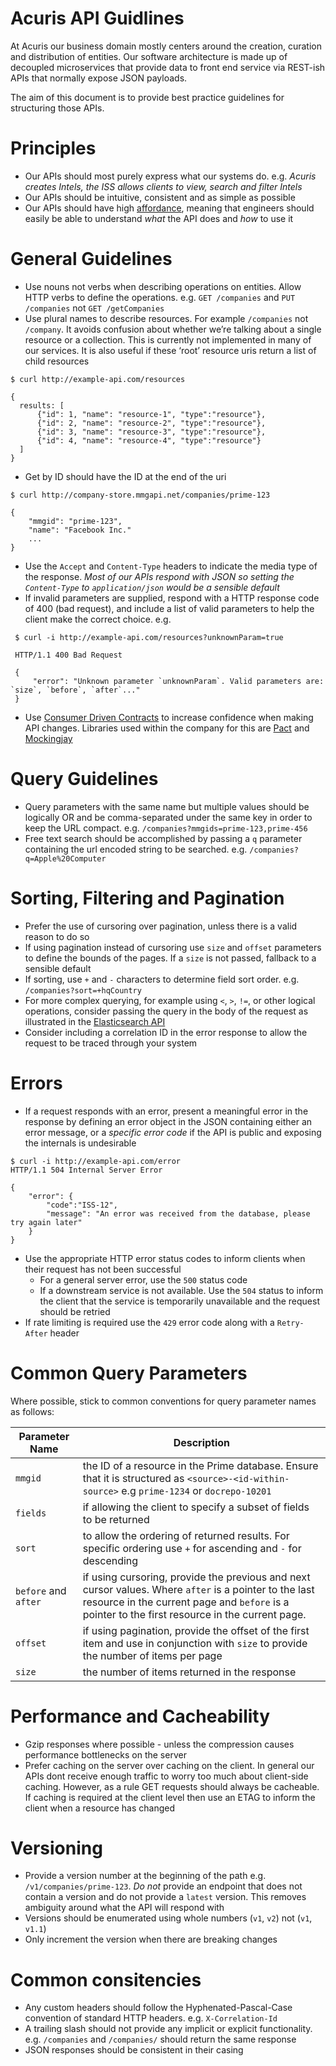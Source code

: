 # Acuris API Guidlines

At Acuris our business domain mostly centers around the creation, curation and distribution of entities. Our software architecture is made up of decoupled microservices that provide data to front end service via REST-ish APIs that normally expose JSON payloads.

The aim of this document is to provide best practice guidelines for structuring those APIs.

# Principles

- Our APIs should most purely express what our systems do. e.g. _Acuris creates Intels, the ISS allows clients to view, search and filter Intels_
- Our APIs should be intuitive, consistent and as simple as possible
- Our APIs should have high [affordance](https://en.wikipedia.org/wiki/Affordance), meaning that engineers should easily be able to understand _what_ the API does and _how_ to use it

# General Guidelines

- Use nouns not verbs when describing operations on entities. Allow HTTP verbs to define the operations. e.g. `GET /companies` and `PUT /companies` not `GET /getCompanies`
- Use plural names to describe resources. For example `/companies` not `/company`. It avoids confusion about whether we’re talking about a single resource or a collection. This is currently not implemented in many of our services. It is also useful if these ‘root’ resource uris return a list of child resources

```
$ curl http://example-api.com/resources

{
  results: [
      {"id": 1, "name": "resource-1", "type":"resource"},
      {"id": 2, "name": "resource-2", "type":"resource"},
      {"id": 3, "name": "resource-3", "type":"resource"},
      {"id": 4, "name": "resource-4", "type":"resource"}
  ]
}
```

- Get by ID should have the ID at the end of the uri

```
$ curl http://company-store.mmgapi.net/companies/prime-123

{
    "mmgid": "prime-123",
    "name": "Facebook Inc."
    ...
}
```

- Use the `Accept` and `Content-Type` headers to indicate the media type of the response. _Most of our APIs respond with JSON so setting the `Content-Type` to `application/json` would be a sensible default_
- If invalid parameters are supplied, respond with a HTTP response code of 400 (bad request), and include a list of valid parameters to help the client make the correct choice. e.g.

```
 $ curl -i http://example-api.com/resources?unknownParam=true

 HTTP/1.1 400 Bad Request

 {
     "error": "Unknown parameter `unknownParam`. Valid parameters are: `size`, `before`, `after`..."
 }
```

- Use [Consumer Driven Contracts](https://martinfowler.com/articles/consumerDrivenContracts.html) to increase confidence when making API changes. Libraries used within the company for this are [Pact](https://docs.pact.io/) and [Mockingjay](https://github.com/quii/mockingjay-server)

# Query Guidelines

- Query parameters with the same name but multiple values should be logically OR and be comma-separated under the same key in order to keep the URL compact.
  e.g. `/companies?mmgids=prime-123,prime-456`
- Free text search should be accomplished by passing a `q` parameter containing the url encoded string to be searched.
  e.g. `/companies?q=Apple%20Computer`

# Sorting, Filtering and Pagination

- Prefer the use of cursoring over pagination, unless there is a valid reason to do so
- If using pagination instead of cursoring use `size` and `offset` parameters to define the bounds of the pages. If a `size` is not passed, fallback to a sensible default
- If sorting, use `+` and `-` characters to determine field sort order. e.g. `/companies?sort=+hqCountry`
- For more complex querying, for example using `<`, `>`, `!=`, or other logical operations, consider passing the query in the body of the request as illustrated in the [Elasticsearch API](https://www.elastic.co/guide/en/elasticsearch/reference/current/search-request-body.html)
- Consider including a correlation ID in the error response to allow the request to be traced through your system

# Errors

- If a request responds with an error, present a meaningful error in the response by defining an error object in the JSON containing either an error message, or a _specific error code_ if the API is public and exposing the internals is undesirable

```
$ curl -i http://example-api.com/error
HTTP/1.1 504 Internal Server Error

{
    "error": {
        "code":"ISS-12",
        "message": "An error was received from the database, please try again later"
    }
}
```

- Use the appropriate HTTP error status codes to inform clients when their request has not been successful
  - For a general server error, use the `500` status code
  - If a downstream service is not available. Use the `504` status to inform the client that the service is temporarily unavailable and the request should be retried
- If rate limiting is required use the `429` error code along with a `Retry-After` header

# Common Query Parameters

Where possible, stick to common conventions for query parameter names as follows:

| Parameter Name       | Description                                                                                                                                                                                               |
| -------------------- | --------------------------------------------------------------------------------------------------------------------------------------------------------------------------------------------------------- |
| `mmgid`              | the ID of a resource in the Prime database. Ensure that it is structured as `<source>-<id-within-source>` e.g `prime-1234` or `docrepo-10201`                                                             |
| `fields`             | if allowing the client to specify a subset of fields to be returned                                                                                                                                       |
| `sort`               | to allow the ordering of returned results. For specific ordering use `+` for ascending and `-` for descending                                                                                             |
| `before` and `after` | if using cursoring, provide the previous and next cursor values. Where `after` is a pointer to the last resource in the current page and `before` is a pointer to the first resource in the current page. |
| `offset`             | if using pagination, provide the offset of the first item and use in conjunction with `size` to provide the number of items per page                                                                      |
| `size`               | the number of items returned in the response                                                                                                                                                              |

# Performance and Cacheability

- Gzip responses where possible - unless the compression causes performance bottlenecks on the server
- Prefer caching on the server over caching on the client. In general our APIs dont receive enough traffic to worry too much about client-side caching. However, as a rule GET requests should always be cacheable. If caching is required at the client level then use an ETAG to inform the client when a resource has changed

# Versioning

- Provide a version number at the beginning of the path e.g. `/v1/companies/prime-123`. _Do not_ provide an endpoint that does not contain a version and do not provide a `latest` version. This removes ambiguity around what the API will respond with
- Versions should be enumerated using whole numbers (`v1`, `v2`) not (`v1`, `v1.1`)
- Only increment the version when there are breaking changes

# Common consitencies

- Any custom headers should follow the Hyphenated-Pascal-Case convention of standard HTTP headers. e.g. `X-Correlation-Id`
- A trailing slash should not provide any implicit or explicit functionality. e.g. `/companies` and `/companies/` should return the same response
- JSON responses should be consistent in their casing
